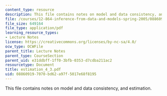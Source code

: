 ```yaml
---
content_type: resource
description: This file contains notes on model and data consistency, and estimation.
file: /courses/12-864-inference-from-data-and-models-spring-2005/088609197070bd62a97f5017e68f8195_estimation_4_3.pdf
file_size: 649164
file_type: application/pdf
learning_resource_types:
- Lecture Notes
license: https://creativecommons.org/licenses/by-nc-sa/4.0/
ocw_type: OCWFile
parent_title: Lecture Notes
parent_type: CourseSection
parent_uid: e31ddbff-1ff0-3bfb-0353-d7cdba211ac2
resourcetype: Document
title: estimation_4_3.pdf
uid: 08860919-7070-bd62-a97f-5017e68f8195
---
```

This file contains notes on model and data consistency, and estimation.
